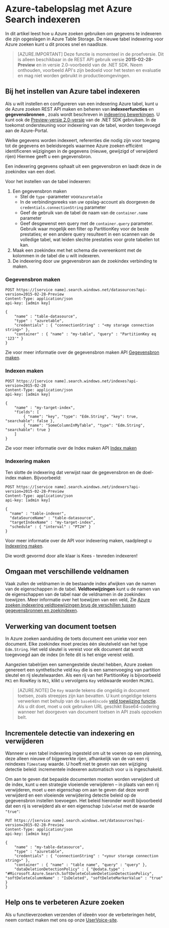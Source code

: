 <properties
pageTitle="Azure-tabelopslag met Azure Search indexeren"
description="Leer hoe u de gegevens die zijn opgeslagen in tabellen Azure met Azure Search indexeren"
services="search"
documentationCenter=""
authors="chaosrealm"
manager="pablocas"
editor="" />

<tags
ms.service="search"
ms.devlang="rest-api"
ms.workload="search" ms.topic="article"  
ms.tgt_pltfrm="na"
ms.date="08/16/2016"
ms.author="eugenesh" />

# <a name="indexing-azure-table-storage-with-azure-search"></a>Azure-tabelopslag met Azure Search indexeren

In dit artikel leest hoe u Azure zoeken gebruiken om gegevens te indexeren die zijn opgeslagen in Azure Table Storage. De nieuwe tabel indexering voor Azure zoeken kunt u dit proces snel en naadloze. 

> [AZURE.IMPORTANT] Deze functie is momenteel in de proefversie. Dit is alleen beschikbaar in de REST API gebruik versie **2015-02-28-Preview** en in versie 2.0-voorbeeld van de .NET SDK. Neem onthouden, voorbeeld API's zijn bedoeld voor het testen en evaluatie en mag niet worden gebruikt in productieomgevingen.

## <a name="setting-up-azure-table-indexing"></a>Bij het instellen van Azure tabel indexeren

Als u wilt instellen en configureren van een indexering Azure tabel, kunt u de Azure zoeken REST API maken en beheren van **indexeerfuncties** en **gegevensbronnen** , zoals wordt beschreven in [indexering bewerkingen](https://msdn.microsoft.com/library/azure/dn946891.aspx). U kunt ook de [Preview-versie 2.0-versie](https://msdn.microsoft.com/library/mt761536%28v=azure.103%29.aspx) van de .NET SDK gebruiken. In de toekomst ondersteuning voor indexering van de tabel, worden toegevoegd aan de Azure-Portal.

Welke gegevens worden indexeert, referenties die nodig zijn voor toegang tot de gegevens en beleidsregels waarmee Azure zoeken efficiënt identificeren wijzigingen in de gegevens (nieuwe, gewijzigd of verwijderd rijen) Hiermee geeft u een gegevensbron.

Een indexering gegevens ophaalt uit een gegevensbron en laadt deze in de zoekindex van een doel.

Voor het instellen van de tabel indexeren:

1. Een gegevensbron maken
    - Stel de `type` -parameter voor`azuretable`
    - In de verbindingsreeks van uw opslag-account als doorgeven de `credentials.connectionString` parameter
    - Geef de gebruik van de tabel de naam van de `container.name` parameter
    - Geef desgewenst een query met de `container.query` parameter. Gebruik waar mogelijk een filter op PartitionKey voor de beste prestaties; er een andere query resulteert in een scannen van de volledige tabel, wat leiden slechte prestaties voor grote tabellen tot kan.
2. Maak een zoekindex met het schema die overeenkomt met de kolommen in de tabel die u wilt indexeren. 
3. De indexering door uw gegevensbron aan de zoekindex verbinding te maken.

### <a name="create-data-source"></a>Gegevensbron maken

    POST https://[service name].search.windows.net/datasources?api-version=2015-02-28-Preview
    Content-Type: application/json
    api-key: [admin key]

    {
        "name" : "table-datasource",
        "type" : "azuretable",
        "credentials" : { "connectionString" : "<my storage connection string>" },
        "container" : { "name" : "my-table", "query" : "PartitionKey eq '123'" }
    }   

Zie voor meer informatie over de gegevensbron maken API [Gegevensbron maken](search-api-indexers-2015-02-28-preview.md#create-data-source).

### <a name="create-index"></a>Indexen maken 

    POST https://[service name].search.windows.net/indexes?api-version=2015-02-28
    Content-Type: application/json
    api-key: [admin key]

    {
        "name" : "my-target-index",
        "fields": [
            { "name": "key", "type": "Edm.String", "key": true, "searchable": false },
            { "name": "SomeColumnInMyTable", "type": "Edm.String", "searchable": true }
        ]
    }

Zie voor meer informatie over de Index maken API [Index maken](https://msdn.microsoft.com/library/dn798941.aspx)

### <a name="create-indexer"></a>Indexering maken 

Ten slotte de indexering dat verwijst naar de gegevensbron en de doel-index maken. Bijvoorbeeld:

    POST https://[service name].search.windows.net/indexers?api-version=2015-02-28-Preview
    Content-Type: application/json
    api-key: [admin key]

    {
      "name" : "table-indexer",
      "dataSourceName" : "table-datasource",
      "targetIndexName" : "my-target-index",
      "schedule" : { "interval" : "PT2H" }
    }

Voor meer informatie over de API voor indexering maken, raadpleegt u [Indexering maken](search-api-indexers-2015-02-28-preview.md#create-indexer).

Die wordt gevormd door alle klaar is Kees - tevreden indexeren!

## <a name="dealing-with-different-field-names"></a>Omgaan met verschillende veldnamen

Vaak zullen de veldnamen in de bestaande index afwijken van de namen van de eigenschappen in de tabel. **Veldtoewijzingen** kunt u de namen van de eigenschappen van de tabel naar de veldnamen in de zoekindex toewijzen. Meer informatie over het toewijzen van een veld, Zie [Azure zoeken indexering veldtoewijzingen brug de verschillen tussen gegevensbronnen en zoekindexen](search-indexer-field-mappings.md).

## <a name="handling-document-keys"></a>Verwerking van document toetsen

In Azure zoeken aanduiding de toets document een unieke voor een document. Elke zoekindex moet precies één sleutelveld van het type `Edm.String`. Het veld sleutel is vereist voor elk document dat wordt toegevoegd aan de index (in feite dit is het enige vereist veld).

Aangezien tabelrijen een samengestelde sleutel hebben, Azure zoeken genereert een synthetische veld `Key` die is een samenvoeging van partition sleutel en rij sleutelwaarden. Als een rij van het PartitionKey is bijvoorbeeld `PK1` en RowKey is `RK1`, klikt u vervolgens `Key` veldwaarde worden `PK1RK1`. 

> [AZURE.NOTE] De `Key` waarde tekens die ongeldig in document toetsen, zoals streepjes zijn kan bevatten. U kunt ongeldige tekens verwerken met behulp van de `base64Encode` [veld toewijzing functie](search-indexer-field-mappings.md#base64EncodeFunction). Als u dit doet, moet u ook gebruiken URL geschikt Base64-codering wanneer het doorgeven van document toetsen in API zoals opzoeken belt.

## <a name="incremental-indexing-and-deletion-detection"></a>Incrementele detectie van indexering en verwijderen
 
Wanneer u een tabel indexering ingesteld om uit te voeren op een planning, deze alleen nieuwe of bijgewerkte rijen, afhankelijk van de van een rij reindexes `Timestamp` waarde. U hoeft niet te geven van een wijziging detectie beleid: incrementele indexeren automatisch voor u is ingeschakeld. 

Om aan te geven dat bepaalde documenten moeten worden verwijderd uit de index, kunt u een strategie vloeiende verwijderen – in plaats van een rij verwijderen, moet u een eigenschap om aan te geven dat deze wordt verwijderd en een vloeiende verwijdering detectie beleid op de gegevensbron instellen toevoegen. Het beleid hieronder wordt bijvoorbeeld dat een rij is verwijderd als er een eigenschap `IsDeleted` met de waarde `"true"`: 

    PUT https://[service name].search.windows.net/datasources?api-version=2015-02-28-Preview
    Content-Type: application/json
    api-key: [admin key]
    
    {
        "name" : "my-table-datasource",
        "type" : "azuretable",
        "credentials" : { "connectionString" : "<your storage connection string>" },
        "container" : { "name" : "table name", "query" : "query" },
        "dataDeletionDetectionPolicy" : { "@odata.type" : "#Microsoft.Azure.Search.SoftDeleteColumnDeletionDetectionPolicy", "softDeleteColumnName" : "IsDeleted", "softDeleteMarkerValue" : "true" }
    }   


## <a name="help-us-make-azure-search-better"></a>Help ons te verbeteren Azure zoeken

Als u functieverzoeken verzenden of ideeën voor de verbeteringen hebt, neem contact maken met ons op onze [UserVoice-site](https://feedback.azure.com/forums/263029-azure-search/).